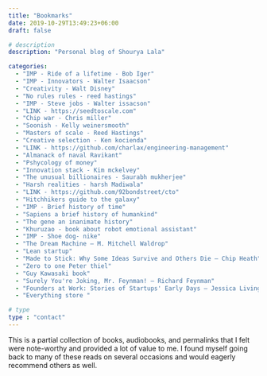 ```yaml
---
title: "Bookmarks"
date: 2019-10-29T13:49:23+06:00
draft: false

# description
description: "Personal blog of Shourya Lala"

categories:
  - "IMP - Ride of a lifetime - Bob Iger"
  - "IMP - Innovators - Walter Isaacson"
  - "Creativity - Walt Disney"
  - "No rules rules - reed hastings"
  - "IMP - Steve jobs - Walter issacson"
  - "LINK - https://seedtoscale.com"
  - "Chip war - Chris miller"
  - "Soonish - Kelly weinersmooth"
  - "Masters of scale - Reed Hastings"
  - "Creative selection - Ken kocienda" 
  - "LINK - https://github.com/charlax/engineering-management"
  - "Almanack of naval Ravikant"
  - "Pshycology of money"
  - "Innovation stack - Kim mckelvey"
  - "The unusual billionaires - Saurabh mukherjee"
  - "Harsh realities - harsh Madiwala"
  - "LINK - https://github.com/92bondstreet/cto"
  - "Hitchhikers guide to the galaxy"
  - "IMP - Brief history of time"
  - "Sapiens a brief history of humankind"
  - "The gene an inanimate history"
  - "Khuruzao - book about robot emotional assistant"
  - "IMP - Shoe dog- nike"
  - "The Dream Machine — M. Mitchell Waldrop"
  - "Lean startup"
  - "Made to Stick: Why Some Ideas Survive and Others Die — Chip Heath"
  - "Zero to one Peter thiel"
  - "Guy Kawasaki book"
  - "Surely You're Joking, Mr. Feynman! — Richard Feynman"
  - "Founders at Work: Stories of Startups' Early Days — Jessica Livingston"
  - "Everything store "

# type
type : "contact"
---
```


 This is a partial collection of books, audiobooks, and permalinks that I felt were note-worthy and provided a lot of value to me. I found myself going back to many of these reads on several occasions and would eagerly recommend others as well. 